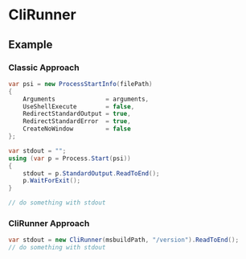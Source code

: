 ﻿# CliRunner

## Example

### Classic Approach

```csharp
var psi = new ProcessStartInfo(filePath)
{
    Arguments              = arguments,
    UseShellExecute        = false,
    RedirectStandardOutput = true,
    RedirectStandardError  = true,
    CreateNoWindow         = false
};

var stdout = "";
using (var p = Process.Start(psi))
{                                
    stdout = p.StandardOutput.ReadToEnd();
    p.WaitForExit();                                
}

// do something with stdout
```

### CliRunner Approach
```csharp
var stdout = new CliRunner(msbuildPath, "/version").ReadToEnd();
// do something with stdout
```



